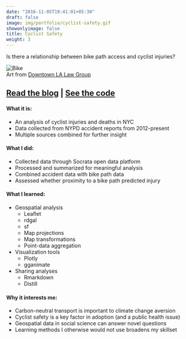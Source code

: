```yaml
---
date: "2016-11-05T19:41:01+05:30"
draft: false
image: img/portfolio/cyclist-safety.gif
showonlyimage: false
title: Cyclist Safety
weight: 3
---
```


Is there a relationship between bike path access and cyclist injuries?
<!--more-->

![Bike][1]  
Art from [Downtown LA Law Group](http://downtownlalaw.com/wp-content/uploads/2012/02/los-angeles-bike-accident-lawyer.gif)


## [**Read the blog**](https://jasonbixonblog.netlify.com/posts/2019-01-24-mapping-cyclist-safety-in-new-york-city/) | [**See the code**](https://github.com/jbixon13/Radix-blog/tree/master/_posts/2019-01-24-mapping-cyclist-safety-in-new-york-city)    

#### What it is:  
* An analysis of cyclist injuries and deaths in NYC
* Data collected from NYPD accident reports from 2012-present
* Multiple sources combined for further insight 

#### What I did:  
* Collected data through Socrata open data platform
* Processed and summarized for meaningful analysis 
* Combined accident data with bike path data
* Assessed whether proximity to a bike path predicted injury

#### What I learned:  
* Geospatial analysis
  + Leaflet
  + rdgal
  + sf
  + Map projections
  + Map transformations
  + Point-data aggregation
* Visualization tools
  + Plotly
  + gganimate
* Sharing analyses
  + Rmarkdown
  + Distill 

#### Why it interests me:  
* Carbon-neutral transport is important to climate change aversion
* Cyclist safety is a key factor in adoption (and a public health issue)
* Geospatial data in social science can answer novel questions
* Learning methods I otherwise would not use broadens my skillset


[1]: /img/portfolio/cyclist-safety.gif
